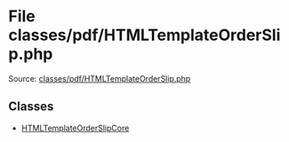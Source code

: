 File classes/pdf/HTMLTemplateOrderSlip.php
=========

Source: [classes/pdf/HTMLTemplateOrderSlip.php](https://github.com/PrestaShop/PrestaShop/blob/1.6.0.9/classes/pdf/HTMLTemplateOrderSlip.php)


Classes
-------

* [HTMLTemplateOrderSlipCore](class.HTMLTemplateOrderSlipCore.md)

